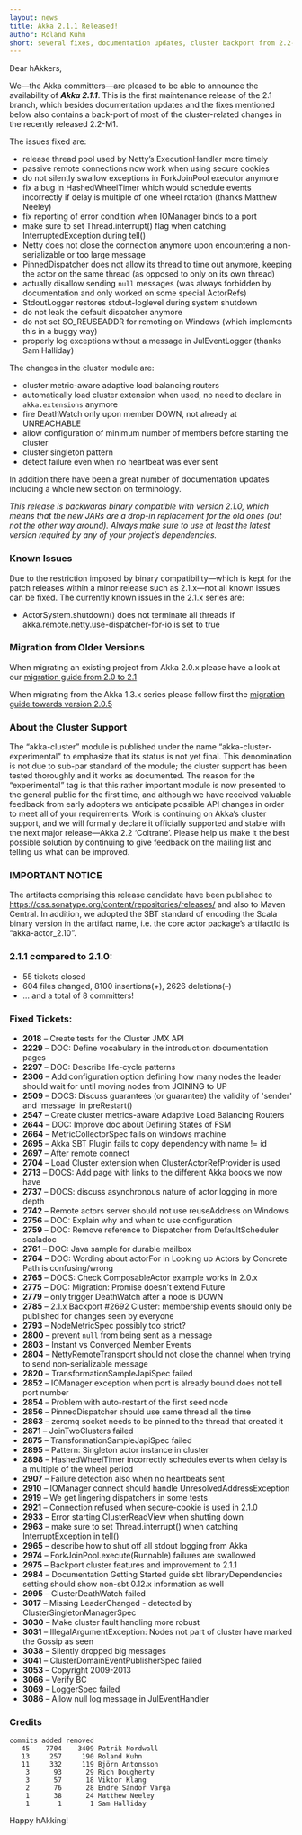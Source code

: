 ```yaml
---
layout: news
title: Akka 2.1.1 Released!
author: Roland Kuhn
short: several fixes, documentation updates, cluster backport from 2.2-M1
---
```


Dear hAkkers,

We—the Akka committers—are pleased to be able to announce the availability of
***Akka 2.1.1***. This is the first maintenance release of the 2.1 branch, which
besides documentation updates and the fixes mentioned below also contains a
back-port of most of the cluster-related changes in the recently released
2.2-M1.

The issues fixed are:

* release thread pool used by Netty’s ExecutionHandler more timely
* passive remote connections now work when using secure cookies
* do not silently swallow exceptions in ForkJoinPool executor anymore
* fix a bug in HashedWheelTimer which would schedule events incorrectly if delay is multiple of one wheel rotation (thanks Matthew Neeley)
* fix reporting of error condition when IOManager binds to a port
* make sure to set Thread.interrupt() flag when catching InterruptedException during tell()
* Netty does not close the connection anymore upon encountering a non-serializable or too large message
* PinnedDispatcher does not allow its thread to time out anymore, keeping the actor on the same thread (as opposed to only on its own thread)
* actually disallow sending `null` messages (was always forbidden by documentation and only worked on some special ActorRefs)
* StdoutLogger restores stdout-loglevel during system shutdown
* do not leak the default dispatcher anymore
* do not set SO_REUSEADDR for remoting on Windows (which implements this in a buggy way)
* properly log exceptions without a message in JulEventLogger (thanks Sam Halliday)

The changes in the cluster module are:

* cluster metric-aware adaptive load balancing routers
* automatically load cluster extension when used, no need to declare in `akka.extensions` anymore
* fire DeathWatch only upon member DOWN, not already at UNREACHABLE
* allow configuration of minimum number of members before starting the cluster
* cluster singleton pattern
* detect failure even when no heartbeat was ever sent

In addition there have been a great number of documentation updates including a whole new section on terminology.

*This release is backwards binary compatible with version 2.1.0, which means
that the new JARs are a drop-in replacement for the old ones (but not the other
way around). Always make sure to use at least the latest version required by
any of your project’s dependencies.*

### Known Issues

Due to the restriction imposed by binary compatibility—which is kept for the
patch releases within a minor release such as 2.1.x—not all known issues can be
fixed. The currently known issues in the 2.1.x series are:

* ActorSystem.shutdown() does not terminate all threads if akka.remote.netty.use-dispatcher-for-io is set to true

### Migration from Older Versions

When migrating an existing project from Akka 2.0.x please have a look at our [migration guide from 2.0 to 2.1](http://doc.akka.io/docs/akka/2.1.0/project/migration-guide-2.0.x-2.1.x.html)

When migrating from the Akka 1.3.x series please follow first the [migration guide towards version 2.0.5](http://doc.akka.io/docs/akka/2.0.5/project/migration-guide-1.3.x-2.0.x.html)

### About the Cluster Support

The “akka-cluster” module is published under the name
“akka-cluster-experimental” to emphasize that its status is not yet final. This
denomination is not due to sub-par standard of the module; the cluster support
has been tested thoroughly and it works as documented. The reason for the
“experimental” tag is that this rather important module is now presented to the
general public for the first time, and although we have received valuable
feedback from early adopters we anticipate possible API changes in order to
meet all of your requirements. Work is continuing on Akka’s cluster support,
and we will formally declare it officially supported and stable with the next
major release—Akka 2.2 ‘Coltrane’. Please help us make it the best possible
solution by continuing to give feedback on the mailing list and telling us what
can be improved.

### IMPORTANT NOTICE

The artifacts comprising this release candidate have been published to https://oss.sonatype.org/content/repositories/releases/ and also to Maven Central. In addition, we adopted the SBT standard of encoding the Scala binary version in the artifact name, i.e. the core actor package’s artifactId is “akka-actor_2.10”.


### 2.1.1 compared to 2.1.0:

* 55 tickets closed
* 604 files changed, 8100 insertions(+), 2626 deletions(–)
* … and a total of 8 committers!

### Fixed Tickets:

* **2018** – Create tests for the Cluster JMX API
* **2229** – DOC: Define vocabulary in the introduction documentation pages
* **2297** – DOC: Describe life-cycle patterns
* **2306** – Add configuration option defining how many nodes the leader should wait for until moving nodes from JOINING to UP
* **2509** – DOCS: Discuss guarantees (or guarantee) the validity of 'sender' and 'message' in preRestart()
* **2547** – Create cluster metrics-aware Adaptive Load Balancing Routers 
* **2644** – DOC: Improve doc about Defining States of FSM
* **2664** – MetricCollectorSpec fails on windows machine
* **2695** – Akka SBT Plugin fails to copy dependency with name != id
* **2697** – After remote connect
* **2704** – Load Cluster extension when ClusterActorRefProvider is used
* **2713** – DOCS: Add page with links to the different Akka books we now have
* **2737** – DOCS: discuss asynchronous nature of actor logging in more depth
* **2742** – Remote actors server should not use reuseAddress on Windows
* **2756** – DOC: Explain why and when to use configuration
* **2759** – DOC: Remove reference to Dispatcher from DefaultScheduler scaladoc
* **2761** – DOC: Java sample for durable mailbox
* **2764** – DOC: Wording about actorFor in Looking up Actors by Concrete Path is confusing/wrong
* **2765** – DOCS: Check ComposableActor example works in 2.0.x
* **2775** – DOC: Migration: Promise doesn’t extend Future
* **2779** – only trigger DeathWatch after a node is DOWN
* **2785** – 2.1.x Backport #2692 Cluster: membership events should only be published for changes seen by everyone
* **2793** – NodeMetricSpec possibly too strict?
* **2800** – prevent `null` from being sent as a message
* **2803** – Instant vs Converged Member Events
* **2804** – NettyRemoteTransport should not close the channel when trying to send non-serializable message
* **2820** – TransformationSampleJapiSpec failed
* **2852** – IOManager exception when port is already bound does not tell port number
* **2854** – Problem with auto-restart of the first seed node
* **2856** – PinnedDispatcher should use same thread all the time
* **2863** – zeromq socket needs to be pinned to the thread that created it
* **2871** – JoinTwoClusters failed
* **2875** – TransformationSampleJapiSpec failed
* **2895** – Pattern: Singleton actor instance in cluster
* **2898** – HashedWheelTimer incorrectly schedules events when delay is a multiple of the wheel period
* **2907** – Failure detection also when no heartbeats sent
* **2910** – IOManager connect should handle UnresolvedAddressException
* **2919** – We get lingering dispatchers in some tests
* **2921** – Connection refused when secure-cookie is used in 2.1.0
* **2933** – Error starting ClusterReadView when shutting down
* **2963** – make sure to set Thread.interrupt() when catching InterruptException in tell()
* **2965** – describe how to shut off all stdout logging from Akka
* **2974** – ForkJoinPool.execute(Runnable) failures are swallowed
* **2975** – Backport cluster features and improvement to 2.1.1
* **2984** – Documentation Getting Started guide sbt libraryDependencies setting should show non-sbt 0.12.x information as well
* **2995** – ClusterDeathWatch failed
* **3017** – Missing LeaderChanged - detected by ClusterSingletonManagerSpec
* **3030** – Make cluster fault handling more robust
* **3031** – IllegalArgumentException: Nodes not part of cluster have marked the Gossip as seen
* **3038** – Silently dropped big messages
* **3041** – ClusterDomainEventPublisherSpec failed
* **3053** – Copyright 2009-2013
* **3066** – Verify BC
* **3069** – LoggerSpec failed
* **3086** – Allow null log message in JulEventHandler

### Credits

    commits added removed
       45    7704    3409 Patrik Nordwall
       13     257     190 Roland Kuhn
       11     332     119 Björn Antonsson
        3      93      29 Rich Dougherty
        3      57      18 Viktor Klang
        2      76      28 Endre Sándor Varga
        1      38      24 Matthew Neeley
        1       1       1 Sam Halliday


Happy hAkking!
